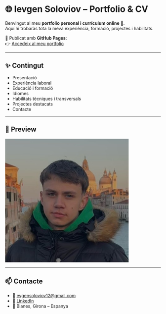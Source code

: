 # 🌐 Ievgen Soloviov – Portfolio & CV

Benvingut al meu **portfolio personal i currículum online** 🚀.  
Aquí hi trobaràs tota la meva experiència, formació, projectes i habilitats.

📍 Publicat amb **GitHub Pages**:  
👉 [Accedeix al meu portfolio](https://ievgensoloviov.github.io/my-portfolio/)

---

## ✨ Contingut
- Presentació
- Experiència laboral
- Educació i formació
- Idiomes
- Habilitats tècniques i transversals
- Projectes destacats
- Contacte

---

## 📸 Preview
![Preview](img/foto.jpg)

---

## 📫 Contacte
- 📧 [evgensoloviov12@gmail.com](mailto:evgensoloviov12@gmail.com)  
- 🔗 [LinkedIn](https://www.linkedin.com/in/ievgen-soloviov-0709bb299)  
- 📍 Blanes, Girona – Espanya
